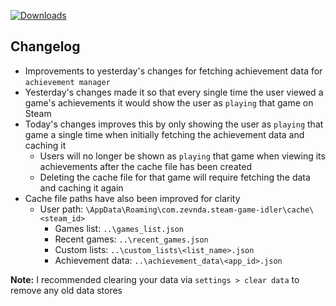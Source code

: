 [![Downloads](https://img.shields.io/github/downloads/zevnda/steam-game-idler/1.8.9/total?style=for-the-badge&logo=github&color=137eb5)](https://github.com/zevnda/steam-game-idler/releases/download/1.8.9/Steam.Game.Idler_1.8.9_x64-setup.exe)

## Changelog
- Improvements to yesterday's changes for fetching achievement data for `achievement manager`
 - Yesterday's changes made it so that every single time the user viewed a game's achievements it would show the user as `playing` that game on Steam
 - Today's changes improves this by only showing the user as `playing` that game a single time when initially fetching the achievement data and caching it
   - Users will no longer be shown as `playing` that game when viewing its achievements after the cache file has been created
   - Deleting the cache file for that game will require fetching the data and caching it again
- Cache file paths have also been improved for clarity
  - User path: `\AppData\Roaming\com.zevnda.steam-game-idler\cache\<steam_id>`
    - Games list: `..\games_list.json`
    - Recent games: `..\recent_games.json`
    - Custom lists: `..\custom_lists\<list_name>.json`
    - Achievement data: `..\achievement_data\<app_id>.json`

**Note:** I recommended clearing your data via `settings > clear data` to remove any old data stores

